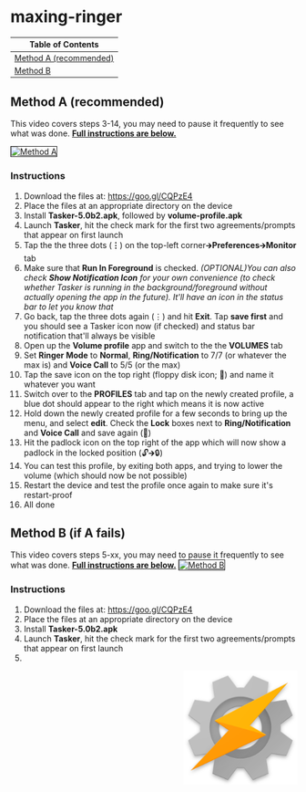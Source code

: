 # maxing-ringer

| Table of Contents| 
| ------------- |
| <a href="#method-a-recommended">Method A (recommended)</a>|
| <a href="#method-b-if-a-fails">Method B</a>|

## Method A (recommended)
This video covers steps 3-14, you may need to pause it frequently to see what was done. **<a href="#instructions">Full instructions are below.</a>**

<a href="http://www.youtube.com/watch?feature=player_embedded&v=5YNqA8xSYPM
" target="_blank"><img src="http://img.youtube.com/vi/5YNqA8xSYPM/0.jpg" 
alt="Method A" width="240" height="180" border="1" /></a>
### Instructions

1. Download the files at: https://goo.gl/CQPzE4
2. Place the files at an appropriate directory on the device
3. Install **Tasker-5.0b2.apk**, followed by **volume-profile.apk**
4. Launch **Tasker**, hit the check mark for the first two agreements/prompts that appear on first launch
5. Tap the the three dots (**⋮**) on the top-left corner🡲**Preferences**🡲**Monitor** tab
6. Make sure that **Run In Foreground** is checked. *(OPTIONAL)You can also check **Show Notification Icon** for your own convenience (to check whether Tasker is running in the background/foreground without actually opening the app in the future). It'll have an icon in the status bar to let you know that*
7. Go back, tap the three dots again (⋮) and hit **Exit**. Tap **save first** and you should see a Tasker icon now (if checked) and status bar notification that'll always be visible
8. Open up the **Volume profile** app and switch to the the **VOLUMES** tab
9. Set **Ringer Mode** to **Normal**, **Ring/Notification** to 7/7 (or whatever the max is) and **Voice Call** to 5/5 (or the max)
10. Tap the save icon on the top right (floppy disk icon; 💾) and name it whatever you want
11. Switch over to the **PROFILES** tab and tap on the newly created profile, a blue dot should appear to the right which means it is now active
12. Hold down the newly created profile for a few seconds to bring up the menu, and select **edit**. Check the **Lock** boxes next to **Ring/Notification** and **Voice Call** and save again (💾)
13. Hit the padlock icon on the top right of the app which will now show a padlock in the locked position (🔓🡲🔒)
14. You can test this profile, by exiting both apps, and trying to lower the volume (which should now be not possible)
15. Restart the device and test the profile once again to make sure it's restart-proof
16. All done

## Method B (if A fails)
This video covers steps 5-xx, you may need to pause it frequently to see what was done. **<a href="#instructions-1">Full instructions are below.</a>**
<a href="http://www.youtube.com/watch?feature=player_embedded&v=yfJek7yY-sw
" target="_blank"><img src="http://img.youtube.com/vi/yfJek7yY-sw/0.jpg" 
alt="Method B" width="240" height="180" border="1" /></a>
### Instructions

1. Download the files at: https://goo.gl/CQPzE4
2. Place the files at an appropriate directory on the device
3. Install **Tasker-5.0b2.apk**
4. Launch **Tasker**, hit the check mark for the first two agreements/prompts that appear on first launch
5.

<img src="/images/tasker.png" align=right height="200" width="200">
